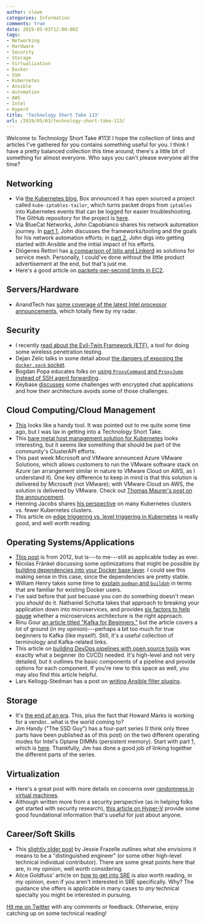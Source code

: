 ```yaml
---
author: slowe
categories: Information
comments: true
date: 2019-05-03T12:00:00Z
tags:
- Networking
- Hardware
- Security
- Storage
- Virtualization
- Docker
- SSH
- Kubernetes
- Ansible
- Automation
- AWS
- Intel
- HyperV
title: 'Technology Short Take 113'
url: /2019/05/03/technology-short-take-113/
---
```


Welcome to Technology Short Take #113! I hope the collection of links and articles I've gathered for you contains something useful for you. I think I have a pretty balanced collection this time around; there's a little bit of something for almost everyone. Who says you can't please everyone all the time?<!--more-->

## Networking

* Via [the Kubernetes blog][link-9], Box announced it has open sourced a project called `kube-iptables-tailer`, which turns packet drops from `iptables` into Kubernetes events that can be logged for easier troubleshooting. The GitHub repository for the project is [here][link-10].
* Via BlueCat Networks, John Capobianco shares his network automation journey. In [part 1][link-21], John discusses the frameworks/tooling and the goals for his network automation efforts; in [part 2][link-22], John digs into getting started with Ansible and the initial impact of his efforts.
* Diógenes Rettori has [a comparison of Istio and Linkerd][link-23] as solutions for service mesh. Personally, I could've done without the little product advertisement at the end, but that's just me.
* Here's a good article on [packets-per-second limits in EC2][link-24].

## Servers/Hardware

* AnandTech has [some coverage of the latest Intel processor announcements][link-28], which totally flew by my radar.

## Security

* I recently [read about the Evil-Twin Framework (ETF)][link-1], a tool for doing some wireless penetration testing.
* Dejan Zelic talks in some detail about [the dangers of exposing the `docker.sock` socket][link-5].
* Bogdan Popa educates folks on [using `ProxyCommand` and `ProxyJump` instead of SSH agent forwarding][link-7].
* Keybase [discusses][link-15] some challenges with encrypted chat applications and how their architecture avoids some of those challenges.

## Cloud Computing/Cloud Management

* [This][link-18] looks like a handy tool. It was pointed out to me quite some time ago, but I was lax in getting into a Technology Short Take.
* This [bare metal host management solution for Kubernetes][link-25] looks interesting, but it seems like something that should be part of the community's ClusterAPI efforts.
* This past week Microsoft and VMware announced Azure VMware Solutions, which allows customers to run the VMware software stack on Azure (an arrangement similar in nature to VMware Cloud on AWS, as I understand it). One key difference to keep in mind is that this solution is delivered by Microsoft (not VMware); with VMware Cloud on AWS, the solution is delivered by VMware. Check out [Thomas Maurer's post on the announcement][link-26].
* Henning Jacobs shares [his perspective][link-27] on many Kubernetes clusters vs. fewer Kubernetes clusters.
* This article on [edge triggering vs. level triggering in Kubernetes][link-29] is really good, and well worth reading.

## Operating Systems/Applications

* [This post][link-4] is from 2012, but is---to me---still as applicable today as ever.
* Nicolas Fränkel discussing some optimizations that might be possible by [building dependencies into your Docker base layer][link-6]. I could see this making sense in this case, since the dependencies are pretty stable.
* William Henry takes some time to [explain `podman` and `buildah`][link-8] in terms that are familiar for existing Docker users.
* I've said before that just becuase you _can_ do something doesn't mean you _should_ do it. Nathaniel Schutta takes that approach to breaking your application down into microservices, and provides [six factors to help gauge][link-12] whether a microservices architecture is the right approach.
* Rinu Gour [an article titled "Kafka for Beginners,"][link-13] but the article covers a _lot_ of ground (in my opinion)---perhaps a bit too much for true beginners to Kafka (like myself). Still, it's a useful collection of terminology and Kafka-related links.
* This article on [building DevOps pipelines with open source tools][link-14] was exactly what a beginner (to CI/CD) needed. It's high-level and not very detailed, but it outlines the basic components of a pipeline and provide options for each component. If you're new to this space as well, you may also find this article helpful.
* Lars Kellogg-Stedman has a post on [writing Ansible filter plugins][link-20].

## Storage

* It's [the end of an era][link-17]. This, plus the fact that Howard Marks is working for a vendor...what is the world coming to?
* Jim Handy ("The SSD Guy") has a four-part series (I think only three parts have been published as of this post) on the two different operating modes for Intel's Optane DIMMs (persistent memory). Start with part 1, which is [here][link-19]. Thankfully, Jim has done a good job of linking together the different parts of the series.

## Virtualization

* Here's a great post with more details on concerns over [randomness in virtual machines][link-11].
* Although written more from a security perspective (as in helping folks get started with security research), [this article on Hyper-V][link-16] provide some good foundational information that's useful for just about anyone.

## Career/Soft Skills

* This [slightly older post][link-2] by Jessie Frazelle outlines what she envisions it means to be a "distinguished engineer" (or some other high-level technical individual contributor). There are some great points here that are, in my opinion, well worth considering.
* Alice Goldfuss' article on [how to get into SRE][link-3] is also worth reading, in my opinion, even if you aren't interested in SRE specifically. Why? The guidance she offers is applicable in many cases to _any_ technical specialty you might be interested in pursuing.

[Hit me on Twitter][link-99] with any comments or feedback. Otherwise, enjoy catching up on some technical reading!

[link-1]: https://opensource.com/article/19/1/evil-twin-framework
[link-2]: https://blog.jessfraz.com/post/defining-a-distinguished-engineer/
[link-3]: https://blog.alicegoldfuss.com/how-to-get-into-sre/
[link-4]: https://mikehadlow.blogspot.com/2012/05/configuration-complexity-clock.html
[link-5]: https://dejandayoff.com/the-danger-of-exposing-docker.sock/
[link-6]: https://blog.frankel.ch/layering-docker-images-dependencies/
[link-7]: https://defn.io/2019/04/12/ssh-forwarding/
[link-8]: https://developers.redhat.com/blog/2019/02/21/podman-and-buildah-for-docker-users/
[link-9]: https://kubernetes.io/blog/2019/04/19/introducing-kube-iptables-tailer/
[link-10]: https://github.com/box/kube-iptables-tailer
[link-11]: https://blogs.gentoo.org/marecki/2018/01/23/randomness-in-virtual-machines/
[link-12]: https://content.pivotal.io/blog/should-that-be-a-microservice-keep-these-six-factors-in-mind
[link-13]: https://medium.com/@rinu.gour123/kafka-for-beginners-74ec101bc82d
[link-14]: https://opensource.com/article/19/4/devops-pipeline
[link-15]: https://keybase.io/blog/chat-apps-softer-than-tofu
[link-16]: https://blogs.technet.microsoft.com/srd/2018/12/10/first-steps-in-hyper-v-research/
[link-17]: https://storagemojo.com/2019/04/23/storagemojo-on-hiatus/
[link-18]: https://github.com/jeanlouisferey/aws-securitygroup-grapher
[link-19]: https://thessdguy.com/intels-optane-two-confusing-modes-part-1-overview/
[link-20]: http://blog.oddbit.com/2019/04/25/writing-ansible-filter-plugins/
[link-21]: https://www.bluecatnetworks.com/blog/my-network-automation-journey-part-1-frameworks-and-goals/
[link-22]: https://www.bluecatnetworks.com/blog/my-automation-journey-part-2-building-in-ansible-and-initial-impact/
[link-23]: https://medium.com/solo-io/linkerd-or-istio-6fcd2aad6e42
[link-24]: https://stressgrid.com/blog/pps_limits_in_ec2/
[link-25]: https://github.com/metal3-io/metal3-docs
[link-26]: https://www.thomasmaurer.ch/2019/04/run-your-vmware-natively-on-azure-with-azure-vmware-solutions/
[link-27]: https://srcco.de/posts/many-kubernetes-clusters.html
[link-28]: https://www.anandtech.com/show/14256/intel-9th-gen-core-processors-all-the-desktop-and-mobile-45w-cpus-announced
[link-29]: https://hackernoon.com/level-triggering-and-reconciliation-in-kubernetes-1f17fe30333d
[link-99]: https://twitter.com/scott_lowe
